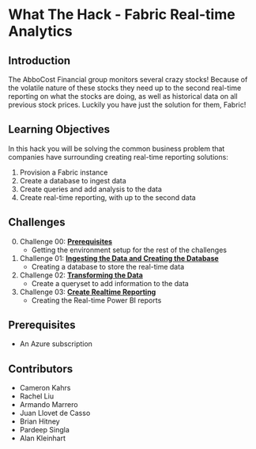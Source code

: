 # What The Hack - Fabric Real-time Analytics

## Introduction

The AbboCost Financial group monitors several crazy stocks! Because of the volatile nature of these stocks they need up to the second real-time reporting on what the stocks are doing, as well as historical data on all previous stock prices. Luckily you have just the solution for them, Fabric!

## Learning Objectives

In this hack you will be solving the common business problem that companies have surrounding creating real-time reporting solutions:

1. Provision a Fabric instance
2. Create a database to ingest data
3. Create queries and add analysis to the data
4. Create real-time reporting, with up to the second data

## Challenges

0. Challenge 00: **[Prerequisites](Student/Challenge-00.md)**
   - Getting the environment setup for the rest of the challenges
1. Challenge 01: **[Ingesting the Data and Creating the Database](Student/Challenge-01.md)**
   - Creating a database to store the real-time data
1. Challenge 02: **[Transforming the Data](Student/Challenge-02.md)**
   - Create a queryset to add information to the data
1. Challenge 03: **[Create Realtime Reporting](Student/Challenge-03.md)** 
   - Creating the Real-time Power BI reports

## Prerequisites

- An Azure subscription

## Contributors

- Cameron Kahrs
- Rachel Liu
- Armando Marrero
- Juan Llovet de Casso
- Brian Hitney
- Pardeep Singla
- Alan Kleinhart
